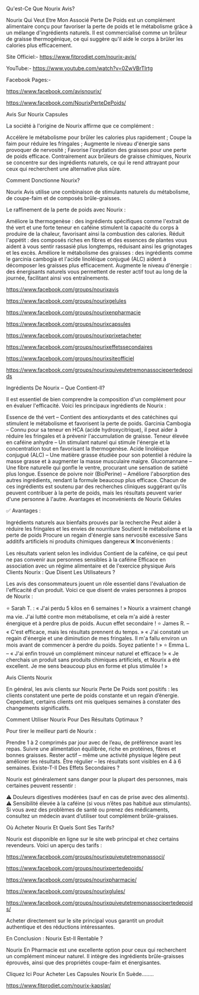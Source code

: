 Qu'est-Ce Que Nourix Avis?

Nourix Qui Veut Etre Mon Associé Perte De Poids est un complément alimentaire conçu pour favoriser la perte de poids et le métabolisme grâce à un mélange d'ingrédients naturels. Il est commercialisé comme un brûleur de graisse thermogénique, ce qui suggère qu'il aide le corps à brûler les calories plus efficacement.

Site Officiel:- https://www.fitprodiet.com/nourix-avis/

YouTube:- https://www.youtube.com/watch?v=0ZwVBrTIrtg

Facebook Pages:-

https://www.facebook.com/avisnourix/

https://www.facebook.com/NourixPerteDePoids/

Avis Sur Nourix Capsules

La société à l'origine de Nourix affirme que ce complément :

Accélère le métabolisme pour brûler les calories plus rapidement ;
Coupe la faim pour réduire les fringales ;
Augmente le niveau d'énergie sans provoquer de nervosité ;
Favorise l'oxydation des graisses pour une perte de poids efficace.
Contrairement aux brûleurs de graisse chimiques, Nourix se concentre sur des ingrédients naturels, ce qui le rend attrayant pour ceux qui recherchent une alternative plus sûre.

Comment Donctionne Nourix?

Nourix Avis utilise une combinaison de stimulants naturels du métabolisme, de coupe-faim et de composés brûle-graisses.

Le raffinement de la perte de poids avec Nourix :

Améliore la thermogenèse : des ingrédients spécifiques comme l'extrait de thé vert et une forte teneur en caféine stimulent la capacité du corps à produire de la chaleur, favorisant ainsi la combustion des calories.
Réduit l'appétit : des composés riches en fibres et des essences de plantes vous aident à vous sentir rassasié plus longtemps, réduisant ainsi les grignotages et les excès.
Améliore le métabolisme des graisses : des ingrédients comme le garcinia cambogia et l'acide linoléique conjugué (ALC) aident à décomposer les graisses plus efficacement.
Augmente le niveau d'énergie : des énergisants naturels vous permettent de rester actif tout au long de la journée, facilitant ainsi vos entraînements.

https://www.facebook.com/groups/nourixavis

https://www.facebook.com/groups/nourixgelules

https://www.facebook.com/groups/nourixenpharmacie

https://www.facebook.com/groups/nourixcapsules

https://www.facebook.com/groups/nourixprixetacheter

https://www.facebook.com/groups/nourixeffetssecondaires

https://www.facebook.com/groups/nourixsiteofficiel

https://www.facebook.com/groups/nourixquiveutetremonassociepertedepoids

Ingrédients De Nourix – Que Contient-Il?

Il est essentiel de bien comprendre la composition d'un complément pour en évaluer l'efficacité. Voici les principaux ingrédients de Nourix :

Essence de thé vert – Contient des antioxydants et des catéchines qui stimulent le métabolisme et favorisent la perte de poids.
Garcinia Cambogia – Connu pour sa teneur en HCA (acide hydroxycitrique), il peut aider à réduire les fringales et à prévenir l'accumulation de graisse.
Teneur élevée en caféine anhydre – Un stimulant naturel qui stimule l'énergie et la concentration tout en favorisant la thermogenèse. Acide linoléique conjugué (ALC) – Une matière grasse étudiée pour son potentiel à réduire la masse grasse et à augmenter la masse musculaire maigre.
Glucomannane – Une fibre naturelle qui gonfle le ventre, procurant une sensation de satiété plus longue.
Essence de poivre noir (BioPerine) – Améliore l'absorption des autres ingrédients, rendant la formule beaucoup plus efficace.
Chacun de ces ingrédients est soutenu par des recherches cliniques suggérant qu'ils peuvent contribuer à la perte de poids, mais les résultats peuvent varier d'une personne à l'autre.
Avantages et inconvénients de Nourix Gélules


✅ Avantages :

Ingrédients naturels aux bienfaits prouvés par la recherche
Peut aider à réduire les fringales et les envies de nourriture
Soutient le métabolisme et la perte de poids
Procure un regain d'énergie sans nervosité excessive
Sans additifs artificiels ni produits chimiques dangereux
❌ Inconvénients :

Les résultats varient selon les individus
Contient de la caféine, ce qui peut ne pas convenir aux personnes sensibles à la caféine
Efficace en association avec un régime alimentaire et de l'exercice physique
Avis Clients Nourix : Que Disent Les Utilisateurs ?

Les avis des consommateurs jouent un rôle essentiel dans l'évaluation de l'efficacité d'un produit. Voici ce que disent de vraies personnes à propos de Nourix :

⭐ Sarah T. : « J'ai perdu 5 kilos en 6 semaines ! » Nourix a vraiment changé ma vie. J'ai lutté contre mon métabolisme, et cela m'a aidé à rester énergique et à perdre plus de poids. Aucun effet secondaire !
⭐ James R. – « C'est efficace, mais les résultats prennent du temps. »
« J'ai constaté un regain d'énergie et une diminution de mes fringales. Il m'a fallu environ un mois avant de commencer à perdre du poids. Soyez patiente ! »
⭐ Emma L. – « J'ai enfin trouvé un complément minceur naturel et efficace !»
« Je cherchais un produit sans produits chimiques artificiels, et Nourix a été excellent. Je me sens beaucoup plus en forme et plus stimulée ! »

Avis Clients Nourix

En général, les avis clients sur Nourix Perte De Poids sont positifs : les clients constatent une perte de poids constante et un regain d’énergie. Cependant, certains clients ont mis quelques semaines à constater des changements significatifs.

Comment Utiliser Nourix Pour Des Résultats Optimaux ?

Pour tirer le meilleur parti de Nourix :

Prendre 1 à 2 comprimés par jour avec de l’eau, de préférence avant les repas.
Suivre une alimentation équilibrée, riche en protéines, fibres et bonnes graisses.
Rester actif – même une activité physique légère peut améliorer les résultats.
Être régulier – les résultats sont visibles en 4 à 6 semaines.
Existe-T-Il Des Effets Secondaires ?

Nourix est généralement sans danger pour la plupart des personnes, mais certaines peuvent ressentir :

⚠ Douleurs digestives modérées (sauf en cas de prise avec des aliments).
⚠ Sensibilité élevée à la caféine (si vous n’êtes pas habitué aux stimulants).
Si vous avez des problèmes de santé ou prenez des médicaments, consultez un médecin avant d’utiliser tout complément brûle-graisses.

Où Acheter Nourix Et Quels Sont Ses Tarifs?

Nourix est disponible en ligne sur le site web principal et chez certains revendeurs. Voici un aperçu des tarifs :

https://www.facebook.com/groups/nourixquiveutetremonassoci/

https://www.facebook.com/groups/nourixpertedepoids/

https://www.facebook.com/groups/nourixpharmacie/

https://www.facebook.com/groups/nourixglules/

https://www.facebook.com/groups/nourixquiveutetremonassocipertedepoids/

Acheter directement sur le site principal vous garantit un produit authentique et des réductions intéressantes.

En Conclusion : Nourix Est-Il Rentable ?

Nourix En Pharmacie est une excellente option pour ceux qui recherchent un complément minceur naturel. Il intègre des ingrédients brûle-graisses éprouvés, ainsi que des propriétés coupe-faim et énergisantes. 

Cliquez Ici Pour Acheter Les Capsules Nourix En Suède........

https://www.fitprodiet.com/nourix-kapslar/
